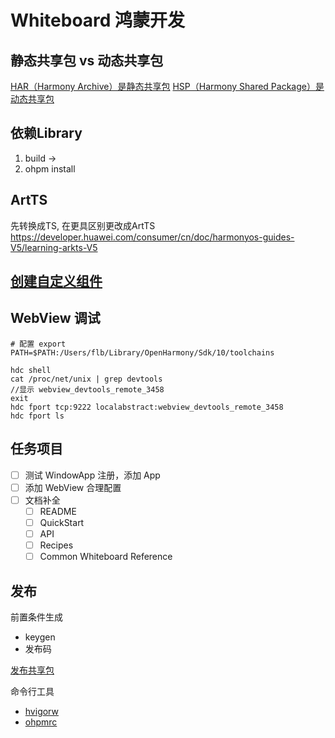 # Whiteboard 鸿蒙开发

## 静态共享包 vs 动态共享包

[HAR（Harmony Archive）是静态共享包](https://developer.huawei.com/consumer/cn/doc/harmonyos-guides-V5/har-package-V5)
[HSP（Harmony Shared Package）是动态共享包](https://developer.huawei.com/consumer/cn/doc/harmonyos-guides-V5/in-app-hsp-V5)

## 依赖Library

1. build ->
2. ohpm install

## ArtTS

先转换成TS, 在更具区别更改成ArtTS
https://developer.huawei.com/consumer/cn/doc/harmonyos-guides-V5/learning-arkts-V5

## [创建自定义组件](https://developer.huawei.com/consumer/cn/doc/harmonyos-guides-V5/arkts-create-custom-components-V5#%E6%88%90%E5%91%98%E5%87%BD%E6%95%B0%E5%8F%98%E9%87%8F)

## WebView 调试

```shell
# 配置 export PATH=$PATH:/Users/flb/Library/OpenHarmony/Sdk/10/toolchains

hdc shell
cat /proc/net/unix | grep devtools
//显示 webview_devtools_remote_3458
exit
hdc fport tcp:9222 localabstract:webview_devtools_remote_3458
hdc fport ls

```

## 任务项目

- [ ] 测试 WindowApp 注册，添加 App
- [ ] 添加 WebView 合理配置
- [ ] 文档补全
    - [ ] README
    - [ ] QuickStart
    - [ ] API
    - [ ] Recipes
    - [ ] Common Whiteboard Reference

## 发布

前置条件生成

* keygen
* 发布码

[发布共享包](https://developer.huawei.com/consumer/cn/doc/harmonyos-guides-V13/ide-har-publish-V13) 

命令行工具
* [hvigorw](https://developer.huawei.com/consumer/cn/doc/harmonyos-guides-V13/ide-hvigor-commandline-V13)
* [ohpmrc](https://developer.huawei.com/consumer/cn/doc/harmonyos-guides-V13/ide-ohpmrc-V13)